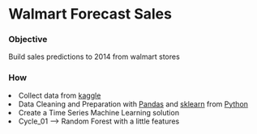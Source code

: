 # Walmart Forecast Sales

### Objective
<p>Build sales predictions to 2014 from walmart stores</p>

### How
<li>Collect data from <a href="https://www.kaggle.com/c/walmart-sales-prediction-pune-march/data">kaggle</a></li>
<li>Data Cleaning and Preparation with <a href="https://pandas.pydata.org/docs/user_guide/10min.html">Pandas</a> and <a href="https://scikit-learn.org/stable/getting_started.html">sklearn</a> from <a href="https://devguide.python.org/">Python</a></li>
<li>Create a Time Series Machine Learning solution</li>
<li>Cycle_01 --> Random Forest with a little features</li>